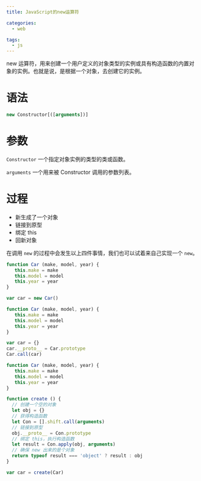 ```yaml
---
title: JavaScript的new运算符

categories:
  - web

tags:
  - js
---
```


new 运算符，用来创建一个用户定义的对象类型的实例或具有构造函数的内置对象的实例。也就是说，是根据一个对象，去创建它的实例。

<!-- more -->

# 语法

``` js
new Constructor[([arguments])]
```

# 参数

`Constructor` 一个指定对象实例的类型的类或函数。

`arguments` 一个用来被 Constructor 调用的参数列表。


# 过程

* 新生成了一个对象
* 链接到原型
* 绑定 this
* 回新对象

在调用 `new` 的过程中会发生以上四件事情，我们也可以试着来自己实现一个 `new`。


``` js
function Car (make, model, year) {
   this.make = make
   this.model = model
   this.year = year
}

var car = new Car()
```

``` js
function Car (make, model, year) {
   this.make = make
   this.model = model
   this.year = year
}

var car = {}
car.__proto__ = Car.prototype
Car.call(car)
```

``` js
function Car (make, model, year) {
   this.make = make
   this.model = model
   this.year = year
}

function create () {
  // 创建一个空的对象
  let obj = {}
  // 获得构造函数
  let Con = [].shift.call(arguments)
  // 链接到原型
  obj.__proto__ = Con.prototype
  // 绑定 this，执行构造函数
  let result = Con.apply(obj, arguments)
  // 确保 new 出来的是个对象
  return typeof result === 'object' ? result : obj
}

var car = create(Car)
```
